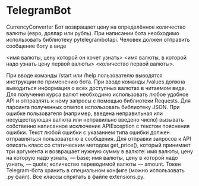 # TelegramBot
CurrencyConverter
Бот возвращает цену на определённое количество валюты (евро, доллар или рубль).
При написании бота необходимо использовать библиотеку pytelegrambotapi.
Человек должен отправить сообщение боту в виде

<имя валюты, цену которой он хочет узнать>
<имя валюты, в которой надо узнать цену первой валюты>
<количество первой валюты>.

При вводе команды /start или /help пользователю выводятся инструкции по применению бота.
При вводе команды /values должна выводиться информация о всех доступных валютах в читаемом виде.
Для получения курса валют необходимо использовать любое удобное API и отправлять к нему запросы с помощью библиотеки Requests.
Для парсинга полученных ответов использовать библиотеку JSON.
При ошибке пользователя (например, введена неправильная или несуществующая валюта или неправильно введено число) вызывать собственно написанное исключение APIException с текстом пояснения ошибки.
Текст любой ошибки с указанием типа ошибки должен отправляться пользователю в сообщения.
Для отправки запросов к API описать класс со статическим методом get_price(), который принимает три аргумента и возвращает нужную сумму в валюте:
имя валюты, цену на которую надо узнать, — base;
имя валюты, цену в которой надо узнать, — quote;
количество переводимой валюты — amount.
Токен Telegram-бота хранить в специальном конфиге (можно использовать .py файл).
Все классы спрятать в файле extensions.py.
